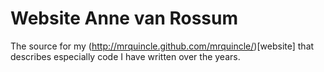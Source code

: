# Website Anne van Rossum

The source for my (http://mrquincle.github.com/mrquincle/)[website] that describes especially code I have written over the years.
